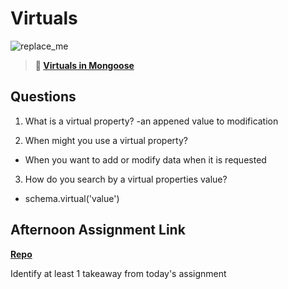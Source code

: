 # Virtuals

![replace_me](https://codeworks.blob.core.windows.net/public/assets/img/illustrations/placeholder.svg)

> **📖 [Virtuals in Mongoose](https://codeworksacademy.com/fs-student-guide/resources/wk5/04-Virtuals)**

## Questions

1. What is a virtual property?
-an appened value to modification

2. When might you use a virtual property? 
- When you want to add or modify data when it is requested

3. How do you search by a virtual properties value?
- schema.virtual('value')

## Afternoon Assignment Link

**[Repo](https://thiscatdoesnotexist.com)**

Identify at least 1 takeaway from today's assignment
